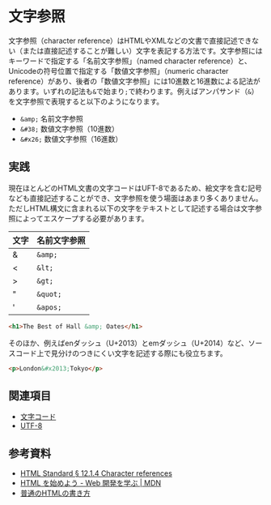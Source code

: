 # 文字参照

文字参照（character reference）はHTMLやXMLなどの文書で直接記述できない（または直接記述することが難しい）文字を表記する方法です。文字参照にはキーワードで指定する「名前文字参照」（named character reference）と、Unicodeの符号位置で指定する「数値文字参照」（numeric character reference）があり、後者の「数値文字参照」には10進数と16進数による記法があります。いずれの記法も`&`で始まり`;`で終わります。例えばアンパサンド（`&`）を文字参照で表現すると以下のようになります。

- `&amp;` 名前文字参照
- `&#38;` 数値文字参照（10進数）
- `&#x26;` 数値文字参照（16進数）

## 実践

現在ほとんどのHTML文書の文字コードはUFT-8であるため、絵文字を含む記号なども直接記述することができ、文字参照を使う場面はあまり多くありません。ただしHTML構文に含まれる以下の文字をテキストとして記述する場合は文字参照によってエスケープする必要があります。

| 文字 | 名前文字参照 |
|:--|:--|
| & | `&amp;` |
| < | `&lt;` |
| > | `&gt;` |
| " | `&quot;` |
| ' | `&apos;` |

```html
<h1>The Best of Hall &amp; Oates</h1>
```

そのほか、例えばenダッシュ（U+2013）とemダッシュ（U+2014）など、ソースコード上で見分けのつきにくい文字を記述する際にも役立ちます。

```html
<p>London&#x2013;Tokyo</p>
```

## 関連項目

- [文字コード](./character-encoding.md)
- [UTF-8](./utf-8.md)

## 参考資料

- [HTML Standard § 12.1.4 Character references](https://html.spec.whatwg.org/multipage/syntax.html#character-references)
- [HTML を始めよう - Web 開発を学ぶ | MDN](https://developer.mozilla.org/ja/docs/Learn/HTML/Introduction_to_HTML/Getting_started)
- [普通のHTMLの書き方](https://hail2u.net/documents/html-best-practices.html#dont-use-character-references-as-much-as-possible)
